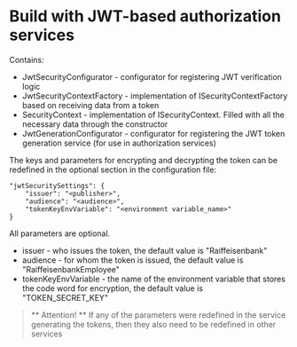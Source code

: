 ﻿# Build with JWT-based authorization services

Contains:
* JwtSecurityConfigurator - configurator for registering JWT verification logic
* JwtSecurityContextFactory - implementation of ISecurityContextFactory based on receiving data from a token
* SecurityContext - implementation of ISecurityContext. Filled with all the necessary data through the constructor
* JwtGenerationConfigurator - configurator for registering the JWT token generation service (for use in authorization services)

The keys and parameters for encrypting and decrypting the token can be redefined in the optional section in the configuration file:

	"jwtSecuritySettings": {
		"issuer": "<publisher>",
		"audience": "<audience>",
		"tokenKeyEnvVariable": "<environment variable_name>"
	}

All parameters are optional.
* issuer - who issues the token, the default value is "Raiffeisenbank"
* audience - for whom the token is issued, the default value is "RaiffeisenbankEmployee"
* tokenKeyEnvVariable - the name of the environment variable that stores the code word for encryption, the default value is "TOKEN_SECRET_KEY"

> ** Attention! ** If any of the parameters were redefined in the service generating the tokens, then they also need to be redefined in other services